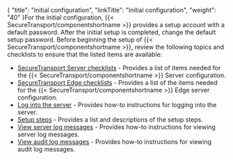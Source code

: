{
    "title": "Initial configuration",
    "linkTitle": "Initial configuration",
    "weight": "40"
}For the initial configuration, {{< SecureTransport/componentshortname  >}} provides a setup account with a default password. After the initial setup is completed, change the default setup password. Before beginning the setup of {{< SecureTransport/componentshortname  >}}, review the following topics and checklists to ensure that the listed items are available:

-   <a href="securetransport_server_checklist" class="MCXref xref">SecureTransport Server checklists</a> - Provides a list of items needed for the {{< SecureTransport/componentshortname >}} Server configuration.
-   <a href="securetransport_edge_checklist" class="MCXref xref">SecureTransport Edge checklists</a> - Provides a list of the items needed for the {{< SecureTransport/componentshortname >}} Edge server configuration.
-   <a href="logging_onto_the_server" class="MCXref xref">Log into the server</a> - Provides how-to instructions for logging into the server.
-   <a href="setup_steps" class="MCXref xref">Setup steps</a> - Provides a list and descriptions of the setup steps.
-   <a href="view_server_log_messages" class="MCXref xref">View server log messages</a> - Provides how-to instructions for viewing server log messages.
-   <a href="view_audit_log_messages" class="MCXref xref">View audit log messages</a> - Provides how-to instructions for viewing audit log messages.
